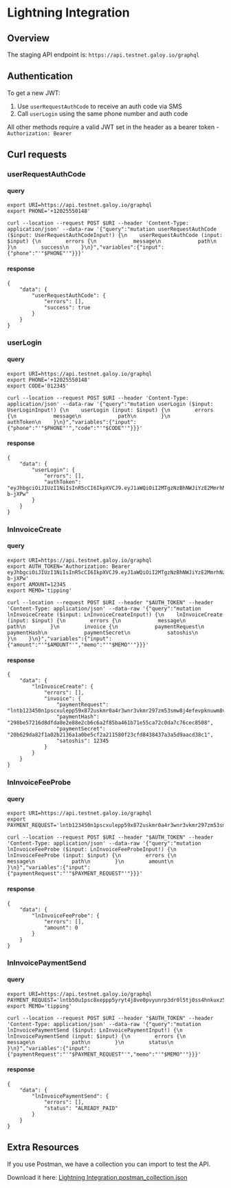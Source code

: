 # Lightning Integration

## Overview
The staging API endpoint is: `https://api.testnet.galoy.io/graphql`

## Authentication
To get a new JWT:
1. Use `userRequestAuthCode` to receive an auth code via SMS
2. Call `userLogin` using the same phone number and auth code

All other methods require a valid JWT set in the header as a bearer token - `Authorization: Bearer`

## Curl requests

### userRequestAuthCode

#### query
```
export URI=https://api.testnet.galoy.io/graphql
export PHONE='+12025550148'

curl --location --request POST $URI --header 'Content-Type: application/json' --data-raw '{"query":"mutation userRequestAuthCode ($input: UserRequestAuthCodeInput!) {\n    userRequestAuthCode (input: $input) {\n        errors {\n            message\n            path\n        }\n        success\n    }\n}","variables":{"input":{"phone":"'"$PHONE"'"}}}'
```

#### response
```
{
    "data": {
        "userRequestAuthCode": {
            "errors": [],
            "success": true
        }
    }
}
```


### userLogin

#### query
```
export URI=https://api.testnet.galoy.io/graphql
export PHONE='+12025550148'
export CODE='012345'

curl --location --request POST $URI --header 'Content-Type: application/json' --data-raw '{"query":"mutation userLogin ($input: UserLoginInput!) {\n    userLogin (input: $input) {\n        errors {\n            message\n            path\n        }\n        authToken\n    }\n}","variables":{"input":{"phone":"'"$PHONE"'","code":"'"$CODE"'"}}}'
```

#### response
```
{
    "data": {
        "userLogin": {
            "errors": [],
            "authToken": "eyJhbgciOiJIUzI1NiIsInR5cCI6IkpXVCJ9.eyJ1aWQiOiI2MTgzNzBhNWJiYzE2MmrhNzNhNDY3MzkiLCJuZXR3b3JrIjiobWFpbm5ldCIsImlhdCI6MTYzNjAwNDAwNX0.M51l0lR03dbpblkuegJg3rDQ6Zrou50SeROR-b-jXPw"
        }
    }
}
```

### lnInvoiceCreate

#### query
```
export URI=https://api.testnet.galoy.io/graphql
export AUTH_TOKEN='Authorization: Bearer eyJhbgciOiJIUzI1NiIsInR5cCI6IkpXVCJ9.eyJ1aWQiOiI2MTgzNzBhNWJiYzE2MmrhNzNhNDY3MzkiLCJuZXR3b3JrIjiobWFpbm5ldCIsImlhdCI6MTYzNjAwNDAwNX0.M51l0lR03dbpblkuegJg3rDQ6Zrou50SeROR-b-jXPw'
export AMOUNT=12345
export MEMO='tipping'

curl --location --request POST $URI --header "$AUTH_TOKEN" --header 'Content-Type: application/json' --data-raw '{"query":"mutation lnInvoiceCreate ($input: LnInvoiceCreateInput!) {\n    lnInvoiceCreate (input: $input) {\n        errors {\n            message\n            path\n        }\n        invoice {\n            paymentRequest\n            paymentHash\n            paymentSecret\n            satoshis\n        }\n    }\n}","variables":{"input":{"amount":"'"$AMOUNT"'","memo":"'"$MEMO"'"}}}'
```

#### response
```
{
    "data": {
        "lnInvoiceCreate": {
            "errors": [],
            "invoice": {
                "paymentRequest": "lntb123450n1pscxulepp59x872uskmr0a4r3wnr3vkmr297zm53smw8j4efevpknuwm8vs5yqdq5w35hqurfdenjq6nsdamscqzpuxqyz5vqsp5yzmznk5z7xszkgfk5xstuh8j5gg4srerelv58pph5wjan2kd8rqs9qyyssqe5l376x893374kqsr5lc8tesudg4jryaqlzmx44mfr87nds83margfa09ggd92sy0rudl6r79sat4rxqml5yfdhmm7yk9jc0ugzw7hgpdfxfzk",
                "paymentHash": "298be57216d8dfda8e2e88e2cb6c6a2f85ba461b71e55ca72c0da7c76cec8508",
                "paymentSecret": "20b629da82f1a02b2136a1a0be5cf2a211580f23cfd8438437a3a5d9aacd38c1",
                "satoshis": 12345
            }
        }
    }
}
```

### lnInvoiceFeeProbe

#### query
```
export URI=https://api.testnet.galoy.io/graphql
export PAYMENT_REQUEST='lntb123450n1pscxulepp59x872uskmr0a4r3wnr3vkmr297zm53smw8j4efevpknuwm8vs5yqdq5w35hqurfdenjq6nsdamscqzpuxqyz5vqsp5yzmznk5z7xszkgfk5xstuh8j5gg4srerelv58pph5wjan2kd8rqs9qyyssqe5l376x893374kqsr5lc8tesudg4jryaqlzmx44mfr87nds83margfa09ggd92sy0rudl6r79sat4rxqml5yfdhmm7yk9jc0ugzw7hgpdfxfzk'

curl --location --request POST $URI --header "$AUTH_TOKEN" --header 'Content-Type: application/json' --data-raw '{"query":"mutation lnInvoiceFeeProbe ($input: LnInvoiceFeeProbeInput!) {\n    lnInvoiceFeeProbe (input: $input) {\n        errors {\n            message\n            path\n        }\n        amount\n    }\n}","variables":{"input":{"paymentRequest":"'"$PAYMENT_REQUEST"'"}}}'
```

#### response
```
{
    "data": {
        "lnInvoiceFeeProbe": {
            "errors": [],
            "amount": 0
        }
    }
}
```


### lnInvoicePaymentSend

#### query
```
export URI=https://api.testnet.galoy.io/graphql
PAYMENT_REQUEST='lntb50u1psc8xeppp5yryt4j8ve0pvyunrp3dr0l5tj0ss4hnkuxz52hldc9nz2njpe2fqdqqxqrrss9qy9qsqsp5xduj0a8u2c7mn959045wnu8xrv63vqye2d2zw3kllahdv47np6qsrzjqwfn3p9278ttzzpe0e00uhyxhned3j5d9acqak5emwfpflp8z2cng85uzyqqqdsqqqqqqqlgqqqqqeqqjqjwcuu47akd6qggafxy403zk9f67xh86huv6r0fkngvkuwrxuadv8dd3u5gfeurshh3q6jr5jvu05z7f63xz5ac8v4pk3tjfv46jt5dcprr9d4z'
export MEMO='tipping'

curl --location --request POST $URI --header "$AUTH_TOKEN" --header 'Content-Type: application/json' --data-raw '{"query":"mutation lnInvoicePaymentSend ($input: LnInvoicePaymentInput!) {\n    lnInvoicePaymentSend (input: $input) {\n        errors {\n            message\n            path\n        }\n        status\n    }\n}","variables":{"input":{"paymentRequest":"'"$PAYMENT_REQUEST"'","memo":"'"$MEMO"'"}}}'
```

#### response
```
{
    "data": {
        "lnInvoicePaymentSend": {
            "errors": [],
            "status": "ALREADY_PAID"
        }
    }
}
```





## Extra Resources

If you use Postman, we have a collection you can import to test the API. 

Download it here: [Lightning Integration.postman_collection.json](https://github.com/GaloyMoney/galoy/tree/main/src/graphql/main/docs/Lightning-Integration.postman_collection.json)

